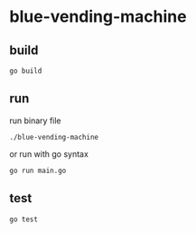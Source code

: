 # blue-vending-machine

## build

    go build

## run

run binary file

    ./blue-vending-machine
    
or run with go syntax

    go run main.go

## test

    go test
